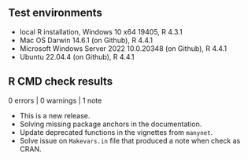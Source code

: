 ## Test environments

* local R installation, Windows 10 x64 19405, R 4.3.1
* Mac OS Darwin 14.6.1 (on Github), R 4.4.1
* Microsoft Windows Server 2022 10.0.20348 (on Github), R 4.4.1
* Ubuntu 22.04.4 (on Github), R 4.4.1

## R CMD check results

0 errors | 0 warnings | 1 note

* This is a new release.
* Solving missing package anchors in the documentation.
* Update deprecated functions in the vignettes from `manynet`.
* Solve issue on `Makevars.in` file that produced a note when check as CRAN. 
